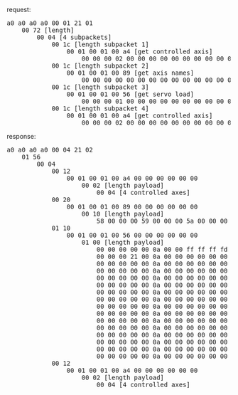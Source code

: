 request:

<pre>
a0 a0 a0 a0 00 01 21 01
	00 72 [length]
		00 04 [4 subpackets]
			00 1c [length subpacket 1]
				00 01 00 01 00 a4 [get controlled axis]
					00 00 00 02 00 00 00 00 00 00 00 00 00 00 00 00 00 00 00 00
			00 1c [length subpacket 2]
				00 01 00 01 00 89 [get axis names]
					00 00 00 00 00 00 00 00 00 00 00 00 00 00 00 00 00 00 00 00
			00 1c [length subpacket 3]
				00 01 00 01 00 56 [get servo load]
					00 00 00 01 00 00 00 00 00 00 00 00 00 00 00 00 00 00 00 00
			00 1c [length subpacket 4]
				00 01 00 01 00 a4 [get controlled axis]
					00 00 00 02 00 00 00 00 00 00 00 00 00 00 00 00 00 00 00 00
</pre>

response:

<pre>
a0 a0 a0 a0 00 04 21 02
	01 56
		00 04
			00 12
				00 01 00 01 00 a4 00 00 00 00 00 00
					00 02 [length payload]
						00 04 [4 controlled axes]
			00 20
				00 01 00 01 00 89 00 00 00 00 00 00
					00 10 [length payload]
						58 00 00 00 59 00 00 00 5a 00 00 00 42 00 00 00 ['X' 'Y' 'Z' 'B']
			01 10
				00 01 00 01 00 56 00 00 00 00 00 00
					01 00 [length payload]
						00 00 00 00 00 0a 00 00 ff ff ff fd 00 0a 00 00 [32 (MAX_AXIS) values]
						00 00 00 21 00 0a 00 00 00 00 00 00 00 0a 00 00
						00 00 00 00 00 0a 00 00 00 00 00 00 00 0a 00 00
						00 00 00 00 00 0a 00 00 00 00 00 00 00 0a 00 00
						00 00 00 00 00 0a 00 00 00 00 00 00 00 0a 00 00
						00 00 00 00 00 0a 00 00 00 00 00 00 00 0a 00 00
						00 00 00 00 00 0a 00 00 00 00 00 00 00 0a 00 00
						00 00 00 00 00 0a 00 00 00 00 00 00 00 0a 00 00
						00 00 00 00 00 0a 00 00 00 00 00 00 00 0a 00 00
						00 00 00 00 00 0a 00 00 00 00 00 00 00 0a 00 00
						00 00 00 00 00 0a 00 00 00 00 00 00 00 0a 00 00
						00 00 00 00 00 0a 00 00 00 00 00 00 00 0a 00 00
						00 00 00 00 00 0a 00 00 00 00 00 00 00 0a 00 00
						00 00 00 00 00 0a 00 00 00 00 00 00 00 0a 00 00
						00 00 00 00 00 0a 00 00 00 00 00 00 00 0a 00 00
						00 00 00 00 00 0a 00 00 00 00 00 00 00 0a 00 00
			00 12
				00 01 00 01 00 a4 00 00 00 00 00 00
					00 02 [length payload]
						00 04 [4 controlled axes]
</pre>
